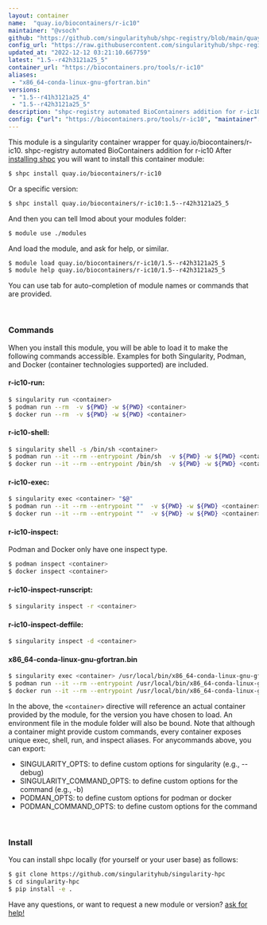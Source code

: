 ```yaml
---
layout: container
name:  "quay.io/biocontainers/r-ic10"
maintainer: "@vsoch"
github: "https://github.com/singularityhub/shpc-registry/blob/main/quay.io/biocontainers/r-ic10/container.yaml"
config_url: "https://raw.githubusercontent.com/singularityhub/shpc-registry/main/quay.io/biocontainers/r-ic10/container.yaml"
updated_at: "2022-12-12 03:21:10.667759"
latest: "1.5--r42h3121a25_5"
container_url: "https://biocontainers.pro/tools/r-ic10"
aliases:
 - "x86_64-conda-linux-gnu-gfortran.bin"
versions:
 - "1.5--r41h3121a25_4"
 - "1.5--r42h3121a25_5"
description: "shpc-registry automated BioContainers addition for r-ic10"
config: {"url": "https://biocontainers.pro/tools/r-ic10", "maintainer": "@vsoch", "description": "shpc-registry automated BioContainers addition for r-ic10", "latest": {"1.5--r42h3121a25_5": "sha256:cd3099f8b5b49a089ef3c46da6400d7b6880826c34e075718fdd5b037b28927c"}, "tags": {"1.5--r41h3121a25_4": "sha256:28f13f2b9420ed43859cff4bb2c1ede4e86a9d8d73b237e24f774e8c2729ea6f", "1.5--r42h3121a25_5": "sha256:cd3099f8b5b49a089ef3c46da6400d7b6880826c34e075718fdd5b037b28927c"}, "docker": "quay.io/biocontainers/r-ic10", "aliases": {"x86_64-conda-linux-gnu-gfortran.bin": "/usr/local/bin/x86_64-conda-linux-gnu-gfortran.bin"}}
---
```


This module is a singularity container wrapper for quay.io/biocontainers/r-ic10.
shpc-registry automated BioContainers addition for r-ic10
After [installing shpc](#install) you will want to install this container module:


```bash
$ shpc install quay.io/biocontainers/r-ic10
```

Or a specific version:

```bash
$ shpc install quay.io/biocontainers/r-ic10:1.5--r42h3121a25_5
```

And then you can tell lmod about your modules folder:

```bash
$ module use ./modules
```

And load the module, and ask for help, or similar.

```bash
$ module load quay.io/biocontainers/r-ic10/1.5--r42h3121a25_5
$ module help quay.io/biocontainers/r-ic10/1.5--r42h3121a25_5
```

You can use tab for auto-completion of module names or commands that are provided.

<br>

### Commands

When you install this module, you will be able to load it to make the following commands accessible.
Examples for both Singularity, Podman, and Docker (container technologies supported) are included.

#### r-ic10-run:

```bash
$ singularity run <container>
$ podman run --rm  -v ${PWD} -w ${PWD} <container>
$ docker run --rm  -v ${PWD} -w ${PWD} <container>
```

#### r-ic10-shell:

```bash
$ singularity shell -s /bin/sh <container>
$ podman run --it --rm --entrypoint /bin/sh  -v ${PWD} -w ${PWD} <container>
$ docker run --it --rm --entrypoint /bin/sh  -v ${PWD} -w ${PWD} <container>
```

#### r-ic10-exec:

```bash
$ singularity exec <container> "$@"
$ podman run --it --rm --entrypoint ""  -v ${PWD} -w ${PWD} <container> "$@"
$ docker run --it --rm --entrypoint ""  -v ${PWD} -w ${PWD} <container> "$@"
```

#### r-ic10-inspect:

Podman and Docker only have one inspect type.

```bash
$ podman inspect <container>
$ docker inspect <container>
```

#### r-ic10-inspect-runscript:

```bash
$ singularity inspect -r <container>
```

#### r-ic10-inspect-deffile:

```bash
$ singularity inspect -d <container>
```


#### x86_64-conda-linux-gnu-gfortran.bin

```bash
$ singularity exec <container> /usr/local/bin/x86_64-conda-linux-gnu-gfortran.bin
$ podman run --it --rm --entrypoint /usr/local/bin/x86_64-conda-linux-gnu-gfortran.bin   -v ${PWD} -w ${PWD} <container> -c " $@"
$ docker run --it --rm --entrypoint /usr/local/bin/x86_64-conda-linux-gnu-gfortran.bin   -v ${PWD} -w ${PWD} <container> -c " $@"
```



In the above, the `<container>` directive will reference an actual container provided
by the module, for the version you have chosen to load. An environment file in the
module folder will also be bound. Note that although a container
might provide custom commands, every container exposes unique exec, shell, run, and
inspect aliases. For anycommands above, you can export:

 - SINGULARITY_OPTS: to define custom options for singularity (e.g., --debug)
 - SINGULARITY_COMMAND_OPTS: to define custom options for the command (e.g., -b)
 - PODMAN_OPTS: to define custom options for podman or docker
 - PODMAN_COMMAND_OPTS: to define custom options for the command

<br>

### Install

You can install shpc locally (for yourself or your user base) as follows:

```bash
$ git clone https://github.com/singularityhub/singularity-hpc
$ cd singularity-hpc
$ pip install -e .
```

Have any questions, or want to request a new module or version? [ask for help!](https://github.com/singularityhub/singularity-hpc/issues)